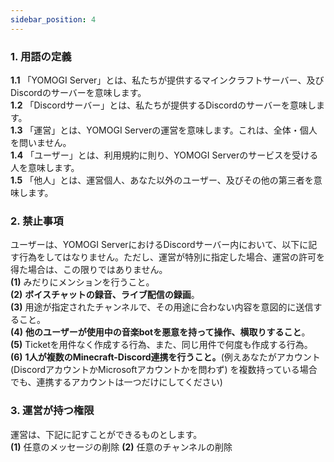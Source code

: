 ```yaml
---
sidebar_position: 4
---
```


### 1. 用語の定義
**1.1** 「YOMOGI Server」とは、私たちが提供するマインクラフトサーバー、及びDiscordのサーバーを意味します。<br>
**1.2** 「Discordサーバー」とは、私たちが提供するDiscordのサーバーを意味します。<br>
**1.3** 「運営」とは、YOMOGI Serverの運営を意味します。これは、全体・個人を問いません。<br>
**1.4** 「ユーザー」とは、利用規約に則り、YOMOGI Serverのサービスを受ける人を意味します。<br>
**1.5** 「他人」とは、運営個人、あなた以外のユーザー、及びその他の第三者を意味します。<br>

### 2. 禁止事項
ユーザーは、YOMOGI ServerにおけるDiscordサーバー内において、以下に記す行為をしてはなりません。ただし、運営が特別に指定した場合、運営の許可を得た場合は、この限りではありません。<br>
**(1)** みだりにメンションを行うこと。<br>
**(2)** **ボイスチャットの録音、ライブ配信の録画**。<br>
**(3)** 用途が指定されたチャンネルで、その用途に合わない内容を意図的に送信すること。<br>
**(4)** **他のユーザーが使用中の音楽botを悪意を持って操作、横取りすること**。<br>
**(5)** Ticketを用件なく作成する行為、また、同じ用件で何度も作成する行為。<br>
**(6)** **1人が複数のMinecraft-Discord連携を行うこと。**(例えあなたがアカウント(DiscordアカウントかMicrosoftアカウントかを問わず)
を複数持っている場合でも、連携するアカウントは一つだけにしてください)<br>

### 3. 運営が持つ権限
運営は、下記に記すことができるものとします。<br>
**(1)** 任意のメッセージの削除
**(2)** 任意のチャンネルの削除